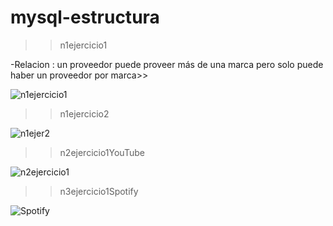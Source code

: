 # mysql-estructura
>> n1ejercicio1

-Relacion : un proveedor puede proveer más de una 
marca pero solo puede haber un proveedor por marca>> 

![n1ejercicio1](https://user-images.githubusercontent.com/107991714/180660813-47c781b8-000c-4b98-b492-133b97e8a84f.png)


>> n1ejercicio2

![n1ejer2](https://user-images.githubusercontent.com/107991714/180602746-c0c7a4d9-4144-4734-b3fc-ddda4041be3a.png)


>> n2ejercicio1YouTube

![n2ejercicio1](https://user-images.githubusercontent.com/107991714/180605061-f452d35f-b1ea-4e5e-bc6e-7193d8ddd135.png)


>> n3ejercicio1Spotify

![Spotify](https://user-images.githubusercontent.com/107991714/180609424-0f817247-365b-471e-b2da-2e8982846880.png)

